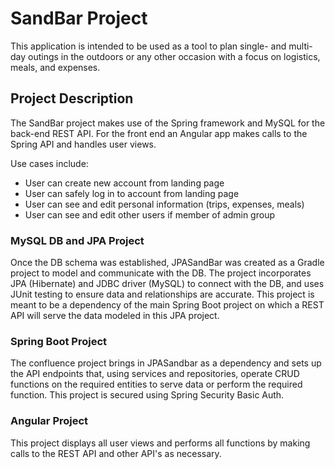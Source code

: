 # SandBar Project
This application is intended to be used as a tool to plan single- and multi-day outings in the outdoors or any other occasion with a focus on logistics, meals, and expenses.

## Project Description
The SandBar project makes use of the Spring framework and MySQL for the back-end REST API. For the front end an Angular app makes calls to the Spring API and handles user views. 

Use cases include:
* User can create new account from landing page
* User can safely log in to account from landing page
* User can see and edit personal information (trips, expenses, meals)
* User can see and edit other users if member of admin group

### MySQL DB and JPA Project 
Once the DB schema was established, JPASandBar was created as a Gradle project to model and communicate with the DB. The project incorporates JPA (Hibernate) and JDBC driver (MySQL) to connect with the DB, and uses JUnit testing to ensure data and relationships are accurate. This project is meant to be a dependency of the main Spring Boot project on which a REST API will serve the data modeled in this JPA project. 

### Spring Boot Project
The confluence project brings in JPASandbar as a dependency and sets up the API endpoints that, using services and repositories, operate CRUD functions on the required entities to serve data or perform the required function. This project is secured using Spring Security Basic Auth. 

### Angular Project
This project displays all user views and performs all functions by making calls to the REST API and other API's as necessary. 